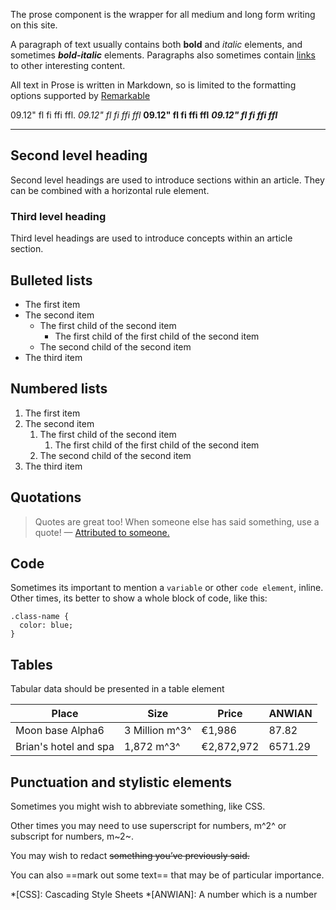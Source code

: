 The prose component is the wrapper for all medium and long form writing on this site. 

A paragraph of text usually contains both **bold** and *italic* elements, and sometimes **_bold-italic_** elements. Paragraphs also sometimes contain [links](http://roobottom.com) to other interesting content.

All text in Prose is written in Markdown, so is limited to the formatting options supported by [Remarkable](https://github.com/jonschlinkert/remarkable)

09.12" fl fi ffi ffl. _09.12" fl fi ffi ffl_ **09.12" fl fi ffi ffl** **_09.12" fl fi ffi ffl_**

----

## Second level heading

Second level headings are used to introduce sections within an article. They can be combined with a horizontal rule element.

### Third level heading

Third level headings are used to introduce concepts within an article section.

## Bulleted lists

+ The first item
+ The second item
	+ The first child of the second item
		+ The first child of the first child of the second item
	+ The second child of the second item
+ The third item

## Numbered lists

1. The first item
1. The second item
	1. The first child of the second item
		1. The first child of the first child of the second item
	1. The second child of the second item
1. The third item

## Quotations

> Quotes are great too! When someone else has said something, use a quote! — [Attributed to someone.](#)

## Code

Sometimes its important to mention a `variable` or other `code element`, inline. Other times, its better to show a whole block of code, like this:

```
.class-name {
  color: blue;
}
```

## Tables

Tabular data should be presented in a table element

Place | Size | Price | ANWIAN
--- | --- | --- | ---
Moon base Alpha6 | 3 Million m^3^ | €1,986 | 87.82
Brian's hotel and spa | 1,872 m^3^ | €2,872,972 | 6571.29

## Punctuation and stylistic elements

Sometimes you might wish to abbreviate something, like CSS.

Other times you may need to use superscript for numbers, m^2^ or subscript for numbers, m~2~. 

You may wish to redact ~~something you’ve previously said.~~

You can also ==mark out some text== that may be of particular importance.

*[CSS]: Cascading Style Sheets
*[ANWIAN]: A number which is a number
